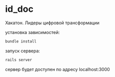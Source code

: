 # id_doc
Хакатон. Лидеры цифровой трансформации

установка зависимостей:
```sh
bundle install
```

запуск сервера:
```sh
rails server
```

сервер будет доступен по адресу localhost:3000
